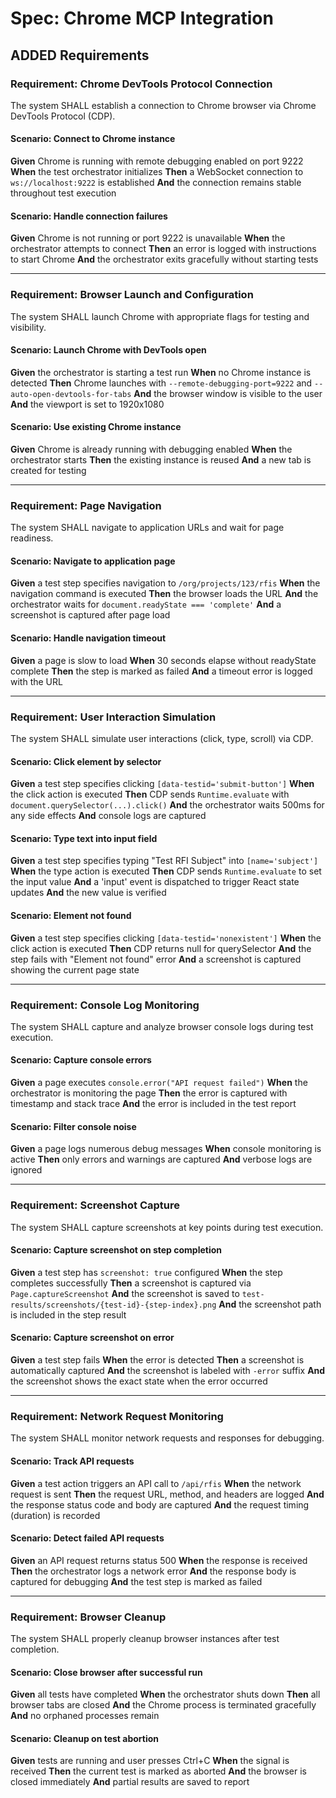 # Spec: Chrome MCP Integration

## ADDED Requirements

### Requirement: Chrome DevTools Protocol Connection
The system SHALL establish a connection to Chrome browser via Chrome DevTools Protocol (CDP).

#### Scenario: Connect to Chrome instance
**Given** Chrome is running with remote debugging enabled on port 9222
**When** the test orchestrator initializes
**Then** a WebSocket connection to `ws://localhost:9222` is established
**And** the connection remains stable throughout test execution

#### Scenario: Handle connection failures
**Given** Chrome is not running or port 9222 is unavailable
**When** the orchestrator attempts to connect
**Then** an error is logged with instructions to start Chrome
**And** the orchestrator exits gracefully without starting tests

---

### Requirement: Browser Launch and Configuration
The system SHALL launch Chrome with appropriate flags for testing and visibility.

#### Scenario: Launch Chrome with DevTools open
**Given** the orchestrator is starting a test run
**When** no Chrome instance is detected
**Then** Chrome launches with `--remote-debugging-port=9222` and `--auto-open-devtools-for-tabs`
**And** the browser window is visible to the user
**And** the viewport is set to 1920x1080

#### Scenario: Use existing Chrome instance
**Given** Chrome is already running with debugging enabled
**When** the orchestrator starts
**Then** the existing instance is reused
**And** a new tab is created for testing

---

### Requirement: Page Navigation
The system SHALL navigate to application URLs and wait for page readiness.

#### Scenario: Navigate to application page
**Given** a test step specifies navigation to `/org/projects/123/rfis`
**When** the navigation command is executed
**Then** the browser loads the URL
**And** the orchestrator waits for `document.readyState === 'complete'`
**And** a screenshot is captured after page load

#### Scenario: Handle navigation timeout
**Given** a page is slow to load
**When** 30 seconds elapse without readyState complete
**Then** the step is marked as failed
**And** a timeout error is logged with the URL

---

### Requirement: User Interaction Simulation
The system SHALL simulate user interactions (click, type, scroll) via CDP.

#### Scenario: Click element by selector
**Given** a test step specifies clicking `[data-testid='submit-button']`
**When** the click action is executed
**Then** CDP sends `Runtime.evaluate` with `document.querySelector(...).click()`
**And** the orchestrator waits 500ms for any side effects
**And** console logs are captured

#### Scenario: Type text into input field
**Given** a test step specifies typing "Test RFI Subject" into `[name='subject']`
**When** the type action is executed
**Then** CDP sends `Runtime.evaluate` to set the input value
**And** a 'input' event is dispatched to trigger React state updates
**And** the new value is verified

#### Scenario: Element not found
**Given** a test step specifies clicking `[data-testid='nonexistent']`
**When** the click action is executed
**Then** CDP returns null for querySelector
**And** the step fails with "Element not found" error
**And** a screenshot is captured showing the current page state

---

### Requirement: Console Log Monitoring
The system SHALL capture and analyze browser console logs during test execution.

#### Scenario: Capture console errors
**Given** a page executes `console.error("API request failed")`
**When** the orchestrator is monitoring the page
**Then** the error is captured with timestamp and stack trace
**And** the error is included in the test report

#### Scenario: Filter console noise
**Given** a page logs numerous debug messages
**When** console monitoring is active
**Then** only errors and warnings are captured
**And** verbose logs are ignored

---

### Requirement: Screenshot Capture
The system SHALL capture screenshots at key points during test execution.

#### Scenario: Capture screenshot on step completion
**Given** a test step has `screenshot: true` configured
**When** the step completes successfully
**Then** a screenshot is captured via `Page.captureScreenshot`
**And** the screenshot is saved to `test-results/screenshots/{test-id}-{step-index}.png`
**And** the screenshot path is included in the step result

#### Scenario: Capture screenshot on error
**Given** a test step fails
**When** the error is detected
**Then** a screenshot is automatically captured
**And** the screenshot is labeled with `-error` suffix
**And** the screenshot shows the exact state when the error occurred

---

### Requirement: Network Request Monitoring
The system SHALL monitor network requests and responses for debugging.

#### Scenario: Track API requests
**Given** a test action triggers an API call to `/api/rfis`
**When** the network request is sent
**Then** the request URL, method, and headers are logged
**And** the response status code and body are captured
**And** the request timing (duration) is recorded

#### Scenario: Detect failed API requests
**Given** an API request returns status 500
**When** the response is received
**Then** the orchestrator logs a network error
**And** the response body is captured for debugging
**And** the test step is marked as failed

---

### Requirement: Browser Cleanup
The system SHALL properly cleanup browser instances after test completion.

#### Scenario: Close browser after successful run
**Given** all tests have completed
**When** the orchestrator shuts down
**Then** all browser tabs are closed
**And** the Chrome process is terminated gracefully
**And** no orphaned processes remain

#### Scenario: Cleanup on test abortion
**Given** tests are running and user presses Ctrl+C
**When** the signal is received
**Then** the current test is marked as aborted
**And** the browser is closed immediately
**And** partial results are saved to report
